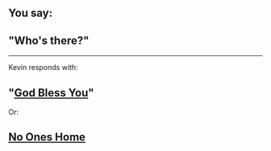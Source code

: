 ## You say:
## "Who's there?"
---
Kevin responds with:
## "[God Bless You]()"
Or:
## [No Ones Home](noOnesHome.md)